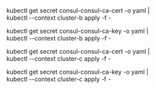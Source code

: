 kubectl get secret consul-consul-ca-cert -o yaml | \
kubectl --context cluster-b apply -f -


kubectl get secret consul-consul-ca-key -o yaml | \
kubectl --context cluster-b apply -f -

kubectl get secret consul-consul-ca-cert -o yaml | \
  kubectl --context cluster-c apply -f -

kubectl get secret consul-consul-ca-key -o yaml | \
  kubectl --context cluster-c apply -f -